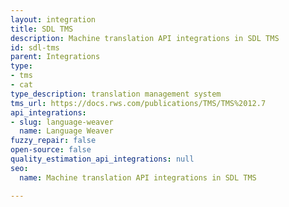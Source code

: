 ```yaml
---
layout: integration
title: SDL TMS
description: Machine translation API integrations in SDL TMS
id: sdl-tms
parent: Integrations
type:
- tms
- cat
type_description: translation management system
tms_url: https://docs.rws.com/publications/TMS/TMS%2012.7
api_integrations:
- slug: language-weaver
  name: Language Weaver
fuzzy_repair: false
open-source: false
quality_estimation_api_integrations: null
seo:
  name: Machine translation API integrations in SDL TMS

---
```


